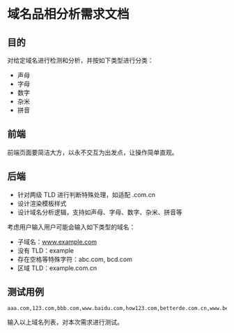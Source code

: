 # 域名品相分析需求文档

## 目的

对给定域名进行检测和分析，并按如下类型进行分类：

* 声母
* 字母
* 数字
* 杂米
* 拼音

## 前端

前端页面要简洁大方，以永不交互为出发点，让操作简单直观。

## 后端

* 针对两级 TLD 进行判断特殊处理，如适配 .com.cn
* 设计渲染模板样式
* 设计域名分析逻辑，支持如声母、字母、数字、杂米、拼音等

考虑用户输入用户可能会输入如下类型的域名：

* 子域名：www.example.com
* 没有 TLD：example
* 存在空格等特殊字符：abc.com, bcd.com
* 区域 TLD：example.com.cn

## 测试用例

```text
aaa.com,123.com,bbb.com,www.baidu.com,how123.com,betterde.com.cn,www.betterde.com,www.com.cn,www.betterde.com.cn
```

输入以上域名列表，对本次需求进行测试。